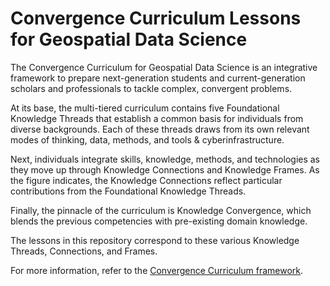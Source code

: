 # Convergence Curriculum Lessons for Geospatial Data Science

The Convergence Curriculum for Geospatial Data Science is an integrative framework to prepare next-generation students and current-generation scholars and professionals to tackle complex, convergent problems. 

At its base, the multi-tiered curriculum contains five Foundational Knowledge Threads that establish a common basis for individuals from diverse backgrounds. Each of these threads draws from its own relevant modes of thinking, data, methods, and tools & cyberinfrastructure.

Next, individuals integrate skills, knowledge, methods, and technologies as they move up through Knowledge Connections and Knowledge Frames. As the figure indicates, the Knowledge Connections reflect particular contributions from the Foundational Knowledge Threads.

Finally, the pinnacle of the curriculum is Knowledge Convergence, which blends the previous competencies with pre-existing domain knowledge.

The lessons in this repository correspond to these various Knowledge Threads, Connections, and Frames.

For more information, refer to the [Convergence Curriculum framework](https://iguide.illinois.edu/projects/convergence-curriculum-for-geospatial-data-science/).
